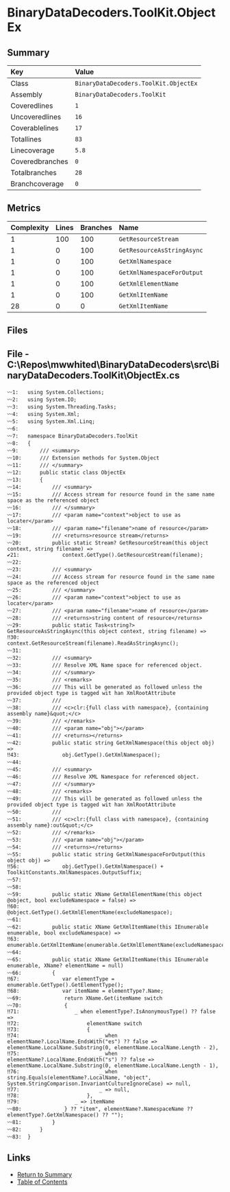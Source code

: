 ﻿# BinaryDataDecoders.ToolKit.ObjectEx

## Summary

| Key             | Value                                 |
| :-------------- | :------------------------------------ |
| Class           | `BinaryDataDecoders.ToolKit.ObjectEx` |
| Assembly        | `BinaryDataDecoders.ToolKit`          |
| Coveredlines    | `1`                                   |
| Uncoveredlines  | `16`                                  |
| Coverablelines  | `17`                                  |
| Totallines      | `83`                                  |
| Linecoverage    | `5.8`                                 |
| Coveredbranches | `0`                                   |
| Totalbranches   | `28`                                  |
| Branchcoverage  | `0`                                   |

## Metrics

| Complexity | Lines | Branches | Name                       |
| :--------- | :---- | :------- | :------------------------- |
| 1          | 100   | 100      | `GetResourceStream`        |
| 1          | 0     | 100      | `GetResourceAsStringAsync` |
| 1          | 0     | 100      | `GetXmlNamespace`          |
| 1          | 0     | 100      | `GetXmlNamespaceForOutput` |
| 1          | 0     | 100      | `GetXmlElementName`        |
| 1          | 0     | 100      | `GetXmlItemName`           |
| 28         | 0     | 0        | `GetXmlItemName`           |

## Files

## File - C:\Repos\mwwhited\BinaryDataDecoders\src\BinaryDataDecoders.ToolKit\ObjectEx.cs

```CSharp
〰1:   using System.Collections;
〰2:   using System.IO;
〰3:   using System.Threading.Tasks;
〰4:   using System.Xml;
〰5:   using System.Xml.Linq;
〰6:   
〰7:   namespace BinaryDataDecoders.ToolKit
〰8:   {
〰9:       /// <summary>
〰10:      /// Extension methods for System.Object
〰11:      /// </summary>
〰12:      public static class ObjectEx
〰13:      {
〰14:          /// <summary>
〰15:          /// Access stream for resource found in the same name space as the referenced object
〰16:          /// </summary>
〰17:          /// <param name="context">object to use as locater</param>
〰18:          /// <param name="filename">name of resource</param>
〰19:          /// <returns>resource stream</returns>
〰20:          public static Stream? GetResourceStream(this object context, string filename) =>
✔21:              context.GetType().GetResourceStream(filename);
〰22:  
〰23:          /// <summary>
〰24:          /// Access stream for resource found in the same name space as the referenced object
〰25:          /// </summary>
〰26:          /// <param name="context">object to use as locater</param>
〰27:          /// <param name="filename">name of resource</param>
〰28:          /// <returns>string content of resource</returns>
〰29:          public static Task<string?> GetResourceAsStringAsync(this object context, string filename) =>
‼30:              context.GetResourceStream(filename).ReadAsStringAsync();
〰31:  
〰32:          /// <summary>
〰33:          /// Resolve XML Name space for referenced object.
〰34:          /// </summary>
〰35:          /// <remarks>
〰36:          /// This will be generated as followed unless the provided object type is tagged wit han XmlRootAttribute
〰37:          ///
〰38:          /// <c>clr:{full class with namespace}, {containing assembly name}&quot;</c>
〰39:          /// </remarks>
〰40:          /// <param name="obj"></param>
〰41:          /// <returns></returns>
〰42:          public static string GetXmlNamespace(this object obj) =>
‼43:              obj.GetType().GetXmlNamespace();
〰44:  
〰45:          /// <summary>
〰46:          /// Resolve XML Namespace for referenced object.
〰47:          /// </summary>
〰48:          /// <remarks>
〰49:          /// This will be generated as followed unless the provided object type is tagged wit han XmlRootAttribute
〰50:          ///
〰51:          /// <c>clr:{full class with namespace}, {containing assembly name}:out&quot;</c>
〰52:          /// </remarks>
〰53:          /// <param name="obj"></param>
〰54:          /// <returns></returns>
〰55:          public static string GetXmlNamespaceForOutput(this object obj) =>
‼56:              obj.GetType().GetXmlNamespace() + ToolkitConstants.XmlNamespaces.OutputSuffix;
〰57:  
〰58:  
〰59:          public static XName GetXmlElementName(this object @object, bool excludeNamespace = false) =>
‼60:              @object.GetType().GetXmlElementName(excludeNamespace);
〰61:  
〰62:          public static XName GetXmlItemName(this IEnumerable enumerable, bool excludeNamespace) =>
‼63:              enumerable.GetXmlItemName(enumerable.GetXmlElementName(excludeNamespace));
〰64:  
〰65:          public static XName GetXmlItemName(this IEnumerable enumerable, XName? elementName = null)
〰66:          {
‼67:              var elementType = enumerable.GetType().GetElementType();
‼68:              var itemName = elementType?.Name;
〰69:              return XName.Get(itemName switch
〰70:              {
‼71:                  _ when elementType?.IsAnonymousType() ?? false =>
‼72:                      elementName switch
‼73:                      {
‼74:                          _ when elementName?.LocalName.EndsWith("es") ?? false => elementName.LocalName.Substring(0, elementName.LocalName.Length - 2),
‼75:                          _ when elementName?.LocalName.EndsWith("s") ?? false => elementName.LocalName.Substring(0, elementName.LocalName.Length - 1),
‼76:                          _ when string.Equals(elementName?.LocalName, "object", System.StringComparison.InvariantCultureIgnoreCase) => null,
‼77:                          _ => null,
‼78:                      },
‼79:                  _ => itemName
〰80:              } ?? "item", elementName?.NamespaceName ?? elementType?.GetXmlNamespace() ?? "");
〰81:          }
〰82:      }
〰83:  }
```

## Links

* [Return to Summary](Summary.md)
* [Table of Contents](../TOC.md)

